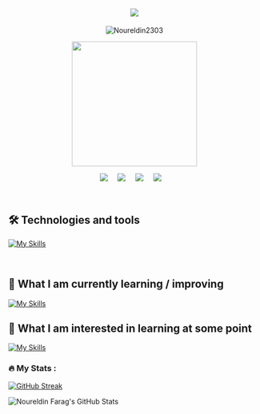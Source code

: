 <h1 align="center">
  <a href="https://git.io/typing-svg">
    <img src="https://readme-typing-svg.herokuapp.com/?lines=Hi++There!+👋;I'm+Noureldin+Farag+👨‍💻;+I'm+a+full-stack+developer;Nice+to+meet+you!&center=true&size=28">
  </a>
</h1>

<p align='center'>
  <img src="https://komarev.com/ghpvc/?username=Noureldin2303&label=Profile%20views&color=6611e9&style=flat" alt="Noureldin2303" />
</p>
<p align='center'>
<img src="https://octodex.github.com/images/skatetocat.png" width="250px"/>
</p>

<p align='center'>
  <a href="https://twitter.com/noureldin_farag"><img src="https://img.shields.io/badge/twitter-%231DA1F2.svg?&style=for-the-badge&logo=twitter&logoColor=white" /></a>&nbsp;&nbsp;&nbsp;&nbsp;
  <a href="https://www.linkedin.com/in/noureldin-farag-112653217/"><img src="https://img.shields.io/badge/linkedin-%230077B5.svg?&style=for-the-badge&logo=linkedin&logoColor=white" /></a>&nbsp;&nbsp;&nbsp;&nbsp;
  <a href="mailto:noureldinfarag4@gmail.com?subject=Olá%20Stefany"><img src="https://img.shields.io/badge/gmail-%23D14836.svg?&style=for-the-badge&logo=gmail&logoColor=white" /></a>&nbsp;&nbsp;&nbsp;&nbsp;
  <a href="ꈤꂦꀎꋪꍟ꒒ꀸꀤꈤ#2022?subject=Olá%20Stefany"><img src="https://img.shields.io/badge/discord-8746FF.svg?&style=for-the-badge&logo=discord&logoColor=white" /></a>&nbsp;&nbsp;&nbsp;&nbsp;



</p>
<br>

## 🛠  Technologies and tools


<a name="learning-now"></a>

[![My Skills](https://skillicons.dev/icons?i=js,html,css,py,java,cpp,julia,go,haskell,git,bash,vim,linux,dart,flutter,swift,kotlin,php,laravel,mysql)](https://skillicons.dev)

<br>
<a name="learning-next"></a>

## 📖  What I am currently learning / improving
[![My Skills](https://skillicons.dev/icons?i=react,redux,nodejs,mongodb,expressjs,firebase)](https://skillicons.dev)


## 👾  What I am interested in learning at some point

[![My Skills](https://skillicons.dev/icons?i=nextjs,graphql,sass,tailwind,gradle,docker)](https://skillicons.dev)




### :fire: My Stats :


[![GitHub Streak](http://github-readme-streak-stats.herokuapp.com?user=Noureldin2303&theme=github-dark-blue&hide_border=true)](https://git.io/streak-stats)

![Noureldin Farag's GitHub Stats](https://github-readme-stats.vercel.app/api?username=Noureldin2303&show_icons=true&locale=en&theme=github_dark&hide_border=true)

 
[tech_tools_anchor]: #bonjour--
[learning_now_anchor]: #learning-now
[learning_next_anchor]: #learning-next

